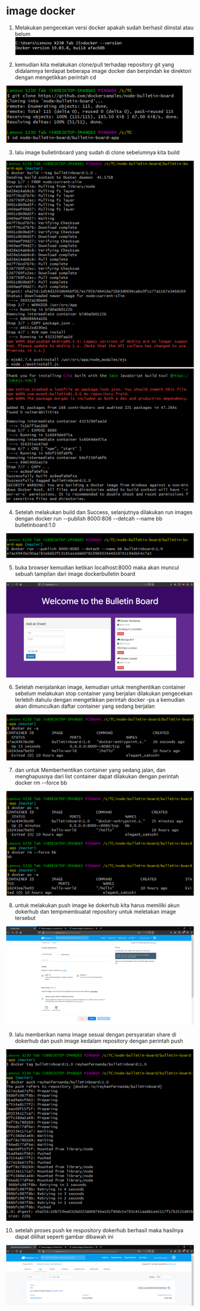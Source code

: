 # image docker

1. Melakukan pengecekan versi docker apakah sudah berhasil diinstal atau belum
![image](https://github.com/reyhanfernanda/UTS-tcc-175610078/blob/master/gambar-01.png) 

2. kemudian kita melakukan clone/pull terhadap repository git yang didalamnya terdapat beberapa image docker dan berpindah ke direktori dengan mengetikkan perintah cd 

![image](https://github.com/reyhanfernanda/UTS-tcc-175610078/blob/master/gambar-07.png) 

3. lalu image bulletinboard yang sudah di clone sebelumnya kita build

![image](https://github.com/reyhanfernanda/UTS-tcc-175610078/blob/master/gambar-08.png)
![image](https://github.com/reyhanfernanda/UTS-tcc-175610078/blob/master/gambar-09.png)

4. Setelah melakukan build dan Success, selanjutnya dilakukan run images dengan docker run --publish 8000:808 --detcah --name bb bulletinboard:1.0

![image](https://github.com/reyhanfernanda/UTS-tcc-175610078/blob/master/gambar-10.png)

5. buka browser kemudian ketikan localhost:8000 maka akan muncul sebuah tampilan dari image dockerbulletin board

![image](https://github.com/reyhanfernanda/UTS-tcc-175610078/blob/master/gambar-12.png)

6. Setelah menjalankan image, kemudian  untuk menghentikan container sebelum melakukan stop container yang berjalan dilakukan pengecekan terlebih dahulu dengan mengetikkan perintah docker -ps a kemudian akan dimunculkan daftar container yang sedang berjalan

![image](https://github.com/reyhanfernanda/UTS-tcc-175610078/blob/master/gambar-11.png)

7. dan untuk Memberhentikan container yang sedang jalan, dan menghapusnya dari list container dapat dilakukan dengan perintah docker rm --force bb

![image](https://github.com/reyhanfernanda/UTS-tcc-175610078/blob/master/gambar-13.png)

8. untuk melakukan push image ke dokerhub kita harus memiliki akun dokerhub dan tempmembuatat repository untuk meletakan image tersebut

![image](https://github.com/reyhanfernanda/UTS-tcc-175610078/blob/master/gambar-14.png)

9. lalu memberikan nama image sesuai dengan persyaratan share di dokerhub dan push image kedalam repository dengan perintah push

![image](https://github.com/reyhanfernanda/UTS-tcc-175610078/blob/master/gambar-15.png)

10. setelah proses push ke respository dokerhub berhasil maka hasilnya dapat dilihat seperti gambar dibawah ini

![image](https://github.com/reyhanfernanda/UTS-tcc-175610078/blob/master/gambar-16.png)
